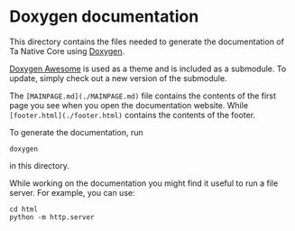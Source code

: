 # Doxygen documentation

This directory contains the files needed to generate the documentation of Ta Native Core using [Doxygen](https://www.doxygen.nl).

[Doxygen Awesome](https://jothepro.github.io/doxygen-awesome-css/index.html) is used as a theme and is included as a submodule. To update, simply check out a new version of the submodule.

The `[MAINPAGE.md](./MAINPAGE.md)` file contains the contents of the first page you see when you open the documentation website. While `[footer.html](./footer.html)` contains the contents of the footer.

To generate the documentation, run

```
doxygen
```

in this directory.

While working on the documentation you might find it useful to run a file server. For example, you can use:

```
cd html
python -m http.server
```
